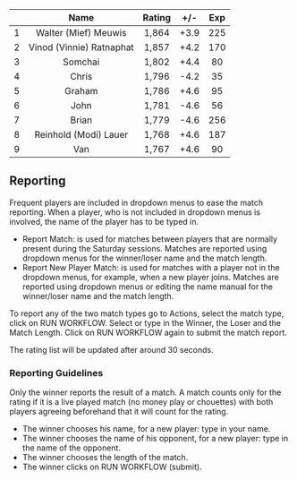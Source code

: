 | |Name|Rating|+/-|Exp|
|-|:--:|:----:|:-:|:-:|
|1|Walter (Mief) Meuwis|1,864|+3.9|225|
|2|Vinod (Vinnie) Ratnaphat|1,857|+4.2|170|
|3|Somchai|1,802|+4.4|80|
|4|Chris|1,796|-4.2|35|
|5|Graham|1,786|+4.6|95|
|6|John|1,781|-4.6|56|
|7|Brian|1,779|-4.6|256|
|8|Reinhold (Modi) Lauer|1,768|+4.6|187|
|9|Van|1,767|+4.6|90|

 

## Reporting

Frequent players are included in dropdown menus to ease the match reporting.
When a player, who is not included in dropdown menus is involved, the name of the player has to be typed in.

- Report Match:  is used for matches between players that are normally present during the Saturday sessions.
Matches are reported using dropdown menus for the winner/loser name and the match length.
- Report New Player Match:  is used for matches with a player not in the dropdown menus, for example, when a new player joins.
Matches are reported using dropdown menus or editing the name manual for the winner/loser name and the match length.

To report any of the two match types go to Actions, select the match type, click on RUN WORKFLOW.
Select or type in the Winner, the Loser and the Match Length.
Click on RUN WORKFLOW again to submit the match report.

The rating list will be updated after around 30 seconds.

### Reporting Guidelines

Only the winner reports the result of a match.
A match counts only for the rating if it is a live played match (no money play or chouettes)
with both players agreeing beforehand that it will count for the rating.

- The winner chooses his name, for a new player: type in your name.
- The winner chooses the name of his opponent, for a new player: type in the name of the opponent.
- The winner chooses the length of the match.
- The winner clicks on RUN WORKFLOW (submit).
